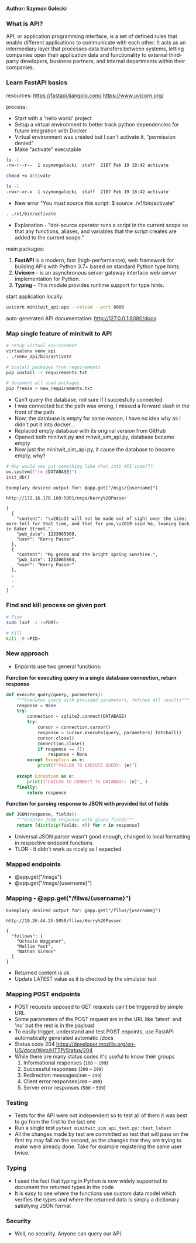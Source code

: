 **Author: Szymon Gałecki**
### What is API?
API, or application programming interface, is a set of defined rules that enable different applications to communicate with each other. It acts as an intermediary layer that processes data transfers between systems, letting companies open their application data and functionality to external third-party developers, business partners, and internal departments within their companies.

### Learn FastAPI basics
resources:
https://fastapi.tiangolo.com/
https://www.uvicorn.org/

process:
- Start with a 'hello world' project
- Setup a virtual environment to better track python dependencies for future integration with Docker
- Virtual environment was created but I can't activate it, "permission denied"
- Make "activate" executable
```sh
ls -l
-rw-r--r--  1 szymongalecki  staff  2187 Feb 19 18:42 activate

chmod +x activate

ls -l
-rwxr-xr-x  1 szymongalecki  staff  2187 Feb 19 18:42 activate
```
- New error "You must source this script: $ source ./v1/bin/activate"
```sh
. ./v1/bin/activate
```
- Explanation - "dot-source operator runs a script in the current scope so that any functions, aliases, and variables that the script creates are added to the current scope."

main packages:
1. **FastAPI** is a modern, fast (high-performance), web framework for building APIs with Python 3.7+ based on standard Python type hints.
2. **Uvicorn** - is an asynchronous server gateway interface web server implementation for Python.
3. **Typing** - This module provides runtime support for type hints. 

start application locally:
```sh
uvicorn minitwit_api:app --reload --port 8080
```

auto-generated API documentation:
http://127.0.0.1:8080/docs

### Map single feature of minitwit to API

```sh
# setup virtual environment
virtualenv venv_api
. ./venv_api/bin/activate

# install packages from requirements
pip install -r requirements.txt

# document all used packages
pip freeze > new_requirements.txt

```

- Can't query the database, not sure if I succesfully connected
- I was  connected but the path was wrong, I missed a forward slash in the front of the path 
- Now, the database is empty for some reason, I have no idea why as I didn't put it into docker...
- Replaced empty database with its original version from GitHub
- Opened both minitwit.py and mitwit_sim_api.py, database became empty
- Now just the minitwit_sim_api.py, it cause the database to become empty, why?

```python
# Why would you put something like that into API code???
os.system(f"rm {DATABASE}")
init_db()
```

```
Exemplary desired output for: @app.get("/msgs/{username}")

http://172.16.170.160:5001/msgs/Kerry%20Passer

[
  {
    "content": "\u201cIt will not be made out of sight over the side; more fell for that time, and that for you,\u2019 said he, leaning back in Baker Street.", 
    "pub_date": 1233065869, 
    "user": "Kerry Passer"
  }, 
  {
    "content": "My groom and the bright spring sunshine.", 
    "pub_date": 1233065864, 
    "user": "Kerry Passer"
  },
  .
  .
  .
]
```

### Find and kill process on given port
```bash
# Find
sudo lsof -i :<PORT>

# Kill
kill -9 <PID>
```

### New approach
- Enpoints use two general functions: 

**Function for executing query in a single database connection, return response**
```python
def execute_query(query, parameters):
	"""Executes query with provided parameters, fetches all results"""
	response = None
	try:
		connection = sqlite3.connect(DATABASE)
		try:
			cursor = connection.cursor()
			response = cursor.execute(query, parameters).fetchall()
			cursor.close()
			connection.close()
			if response == []:
				response = None
		except Exception as e:
			print(f"FAILED TO EXECUTE QUERY: {e}")
	
	except Exception as e:
		print(f"FAILED TO CONNECT TO DATABASE: {e}", )
	finally:
		return response
```

**Function for parsing response to JSON with provided list of fields**
```python
def JSON(response, fields):
	"""Creates JSON response with given fields"""
	return [dict(zip(fields, r)) for r in response]
```

- Universal JSON parser wasn't good enough, changed to local formatting in respective endpoint functions
- TLDR - it didn't work as nicely as I expected

### Mapped endpoints 
- @app.get("/msgs")
- @app.get("/msgs/{username}")

### Mapping - @app.get("/fllws/{username}") 
```
Exemplary desired output for: @app.get("/fllws/{username}") 

http://10.26.44.25:5050/fllws/Kerry%20Passer

{
  "follows": [
    "Octavio Wagganer", 
    "Mellie Yost", 
    "Nathan Sirmon"
  ]
}
```
- Returned content is ok
- Update LATEST value as it is checked by the simulator test

### Mapping POST endpoints
- POST requests opposed to GET requests can't be triggered by simple URL
- Some parameters of the POST request are in the URL like 'latest' and 'no' but the rest is in the payload
- To easily trigger, understand and test POST enpoints, use FastAPI automatically generated automatic /docs
- Status code 204 https://developer.mozilla.org/en-US/docs/Web/HTTP/Status/204
- While there are many status codes it's useful to know their groups
	1.  Informational responses (`100` – `199`)
	2.  Successful responses (`200` – `299`)
	3.  Redirection messages(`300` – `399`)
	4.  Client error responses(`400` – `499`)
	5.  Server error responses (`500` – `599`)

### Testing
- Tests for the API were not independent so to test all of them it was best to go from the first to the last one
- Run a single test `pytest minitwit_sim_api_test.py::test_latest`
- All the changes made by test are committed so test that will pass on the first try may fail on the second, as the changes that they are trying to make were already done. Take for example registering the same user twice.

### Typing
- I used the fact that typing in Python is now widely supported to document the returned types in the code
- It is easy to see where the functions use custom data model which verifies the types and where the returned data is simply a dictionary satisfying JSON format

### Security
- Well, no security. Anyone can query our API. 
